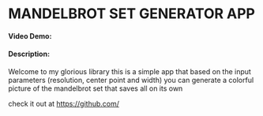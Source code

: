 # MANDELBROT SET GENERATOR APP
#### Video Demo: <URL HERE>
#### Description:
Welcome to my glorious library
this is a simple app that based on the input parameters
(resolution, center point and width) you can generate
a colorful picture of the mandelbrot set that saves all on its own

check it out at https://github.com/
